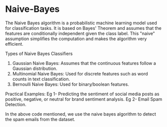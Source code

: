 # Naive-Bayes

The Naive Bayes algorithm is a probabilistic machine learning model used for classification tasks. It is based on Bayes' Theorem and assumes that the features are conditionally independent given the class label. This "naive" assumption simplifies the computation and makes the algorithm very efficient.

Types of Naive Bayes Classifiers
1. Gaussian Naive Bayes: Assumes that the continuous features follow a Gaussian distribution.
2. Multinomial Naive Bayes: Used for discrete features such as word counts in text classification.
3. Bernoulli Naive Bayes: Used for binary/boolean features.

Practical Examples:
Eg 1- Predicting the sentiment of social media posts as positive, negative, or neutral for brand sentiment analysis.
Eg 2- Email Spam Detection.

In the above code mentioned, we use the naive bayes algorithm to detect the spam emails from the dataset.
